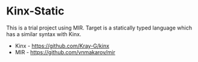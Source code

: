 # Kinx-Static
This is a trial project using MIR. Target is a statically typed language which has a similar syntax with Kinx.

* Kinx - https://github.com/Kray-G/kinx
* MIR - https://github.com/vnmakarov/mir
